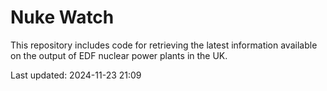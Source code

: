 # Nuke Watch

This repository includes code for retrieving the latest information available on the output of EDF nuclear power plants in the UK.

Last updated: 2024-11-23 21:09